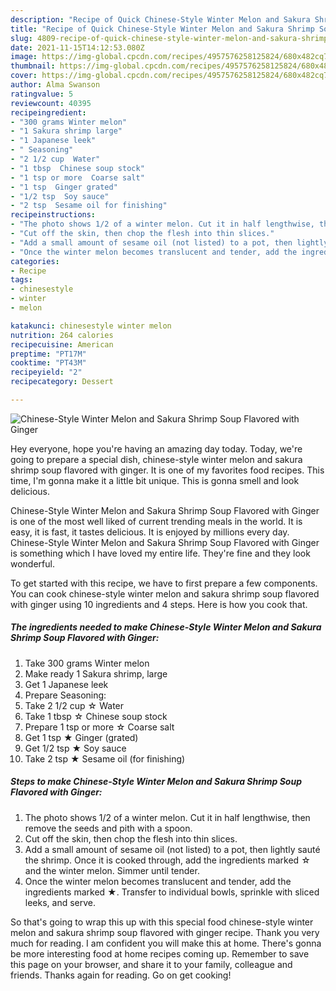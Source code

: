 ```yaml
---
description: "Recipe of Quick Chinese-Style Winter Melon and Sakura Shrimp Soup Flavored with Ginger"
title: "Recipe of Quick Chinese-Style Winter Melon and Sakura Shrimp Soup Flavored with Ginger"
slug: 4809-recipe-of-quick-chinese-style-winter-melon-and-sakura-shrimp-soup-flavored-with-ginger
date: 2021-11-15T14:12:53.080Z
image: https://img-global.cpcdn.com/recipes/4957576258125824/680x482cq70/chinese-style-winter-melon-and-sakura-shrimp-soup-flavored-with-ginger-recipe-main-photo.jpg
thumbnail: https://img-global.cpcdn.com/recipes/4957576258125824/680x482cq70/chinese-style-winter-melon-and-sakura-shrimp-soup-flavored-with-ginger-recipe-main-photo.jpg
cover: https://img-global.cpcdn.com/recipes/4957576258125824/680x482cq70/chinese-style-winter-melon-and-sakura-shrimp-soup-flavored-with-ginger-recipe-main-photo.jpg
author: Alma Swanson
ratingvalue: 5
reviewcount: 40395
recipeingredient:
- "300 grams Winter melon"
- "1 Sakura shrimp large"
- "1 Japanese leek"
- " Seasoning"
- "2 1/2 cup  Water"
- "1 tbsp  Chinese soup stock"
- "1 tsp or more  Coarse salt"
- "1 tsp  Ginger grated"
- "1/2 tsp  Soy sauce"
- "2 tsp  Sesame oil for finishing"
recipeinstructions:
- "The photo shows 1/2 of a winter melon. Cut it in half lengthwise, then remove the seeds and pith with a spoon."
- "Cut off the skin, then chop the flesh into thin slices."
- "Add a small amount of sesame oil (not listed) to a pot, then lightly sauté the shrimp. Once it is cooked through, add the ingredients marked ☆ and the winter melon. Simmer until tender."
- "Once the winter melon becomes translucent and tender, add the ingredients marked ★. Transfer to individual bowls, sprinkle with sliced leeks, and serve."
categories:
- Recipe
tags:
- chinesestyle
- winter
- melon

katakunci: chinesestyle winter melon 
nutrition: 264 calories
recipecuisine: American
preptime: "PT17M"
cooktime: "PT43M"
recipeyield: "2"
recipecategory: Dessert

---
```



![Chinese-Style Winter Melon and Sakura Shrimp Soup Flavored with Ginger](https://img-global.cpcdn.com/recipes/4957576258125824/680x482cq70/chinese-style-winter-melon-and-sakura-shrimp-soup-flavored-with-ginger-recipe-main-photo.jpg)

Hey everyone, hope you're having an amazing day today. Today, we're going to prepare a special dish, chinese-style winter melon and sakura shrimp soup flavored with ginger. It is one of my favorites food recipes. This time, I'm gonna make it a little bit unique. This is gonna smell and look delicious.

Chinese-Style Winter Melon and Sakura Shrimp Soup Flavored with Ginger is one of the most well liked of current trending meals in the world. It is easy, it is fast, it tastes delicious. It is enjoyed by millions every day. Chinese-Style Winter Melon and Sakura Shrimp Soup Flavored with Ginger is something which I have loved my entire life. They're fine and they look wonderful.




To get started with this recipe, we have to first prepare a few components. You can cook chinese-style winter melon and sakura shrimp soup flavored with ginger using 10 ingredients and 4 steps. Here is how you cook that.

<!--inarticleads1-->

##### The ingredients needed to make Chinese-Style Winter Melon and Sakura Shrimp Soup Flavored with Ginger:

1. Take 300 grams Winter melon
1. Make ready 1 Sakura shrimp, large
1. Get 1 Japanese leek
1. Prepare  Seasoning:
1. Take 2 1/2 cup ☆ Water
1. Take 1 tbsp ☆ Chinese soup stock
1. Prepare 1 tsp or more ☆ Coarse salt
1. Get 1 tsp ★ Ginger (grated)
1. Get 1/2 tsp ★ Soy sauce
1. Take 2 tsp ★ Sesame oil (for finishing)




<!--inarticleads2-->

##### Steps to make Chinese-Style Winter Melon and Sakura Shrimp Soup Flavored with Ginger:

1. The photo shows 1/2 of a winter melon. Cut it in half lengthwise, then remove the seeds and pith with a spoon.
1. Cut off the skin, then chop the flesh into thin slices.
1. Add a small amount of sesame oil (not listed) to a pot, then lightly sauté the shrimp. Once it is cooked through, add the ingredients marked ☆ and the winter melon. Simmer until tender.
1. Once the winter melon becomes translucent and tender, add the ingredients marked ★. Transfer to individual bowls, sprinkle with sliced leeks, and serve.




So that's going to wrap this up with this special food chinese-style winter melon and sakura shrimp soup flavored with ginger recipe. Thank you very much for reading. I am confident you will make this at home. There's gonna be more interesting food at home recipes coming up. Remember to save this page on your browser, and share it to your family, colleague and friends. Thanks again for reading. Go on get cooking!

